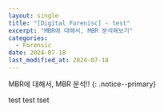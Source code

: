 ```yaml
---
layout: single
title: "[Digital Forenisc] - test"
excerpt: "MBR에 대해서, MBR 분석해보기"
categories:
  - Forensic
date: 2024-07-18
last_modified_at: 2024-07-18
---
```


MBR에 대해서, MBR 분석!!
{: .notice--primary}

test
test
tset